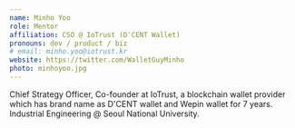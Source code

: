 ```yaml
---
name: Minho Yoo
role: Mentor
affiliation: CSO @ IoTrust (D'CENT Wallet)
pronouns: dev / product / biz
# email: minho.yoo@iotrust.kr
website: https://twitter.com/WalletGuyMinho
photo: minhoyoo.jpg
---
```


Chief Strategy Officer, Co-founder at IoTrust, a blockchain wallet provider which has brand name as D'CENT wallet and Wepin wallet for 7 years. Industrial Engineering @ Seoul National University.
